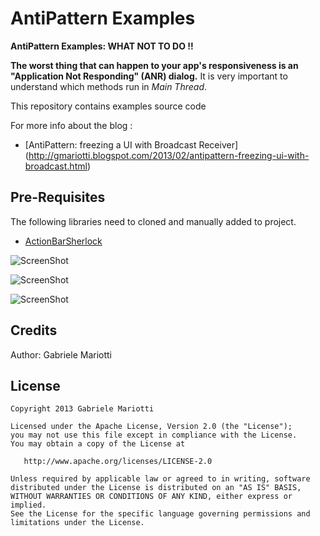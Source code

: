 # AntiPattern Examples

**AntiPattern Examples: WHAT NOT TO DO !!**

**The worst thing that can happen to your app's responsiveness is an "Application Not Responding" (ANR) dialog.**
It is very important to understand which methods run in *Main Thread*.

This repository contains examples source code

For more info about the blog : 
* [AntiPattern: freezing a UI with Broadcast Receiver] (http://gmariotti.blogspot.com/2013/02/antipattern-freezing-ui-with-broadcast.html)


## Pre-Requisites

The following libraries need to cloned and manually added to project.

 * [ActionBarSherlock](https://github.com/JakeWharton/ActionBarSherlock)

![ScreenShot](https://github.com/gabrielemariotti/androiddev/raw/master/AntiPatternExamples/Main.gif)
 
![ScreenShot](https://github.com/gabrielemariotti/androiddev/raw/master/AntiPatternExamples/Image1.gif)

![ScreenShot](https://github.com/gabrielemariotti/androiddev/raw/master/AntiPatternExamples/freezing.gif)


Credits
-------

Author: Gabriele Mariotti

License
-------

    Copyright 2013 Gabriele Mariotti

    Licensed under the Apache License, Version 2.0 (the "License");
    you may not use this file except in compliance with the License.
    You may obtain a copy of the License at

       http://www.apache.org/licenses/LICENSE-2.0

    Unless required by applicable law or agreed to in writing, software
    distributed under the License is distributed on an "AS IS" BASIS,
    WITHOUT WARRANTIES OR CONDITIONS OF ANY KIND, either express or implied.
    See the License for the specific language governing permissions and
    limitations under the License.
    